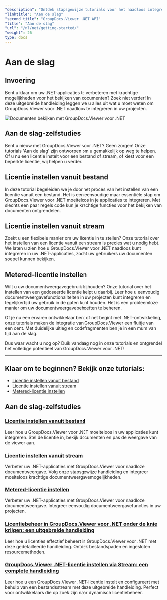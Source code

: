 ```yaml
---
"description": "Ontdek stapsgewijze tutorials voor het naadloos integreren van GroupDocs.Viewer voor .NET in uw applicaties. Leer hoe u licenties instelt en de weergave van de viewer aanpast."
"linktitle": "Aan de slag"
"second_title": "GroupDocs.Viewer .NET API"
"title": "Aan de slag"
"url": "/nl/net/getting-started/"
"weight": 26
type: docs
---
```

# Aan de slag


## Invoering

Bent u klaar om uw .NET-applicaties te verbeteren met krachtige mogelijkheden voor het bekijken van documenten? Zoek niet verder! In deze uitgebreide handleiding leggen we u alles uit wat u moet weten om GroupDocs.Viewer voor .NET naadloos te integreren in uw projecten.

![Documenten bekijken met GroupDocs.Viewer voor .NET](/viewer/getting-started/image.png)

## Aan de slag-zelfstudies

Bent u nieuw met GroupDocs.Viewer voor .NET? Geen zorgen! Onze tutorials 'Aan de slag' zijn ontworpen om u gemakkelijk op weg te helpen. Of u nu een licentie instelt voor een bestand of stream, of kiest voor een beperkte licentie, wij helpen u verder.

## Licentie instellen vanuit bestand

In deze tutorial begeleiden we je door het proces van het instellen van een licentie vanuit een bestand. Het is een eenvoudige maar essentiële stap om GroupDocs.Viewer voor .NET moeiteloos in je applicaties te integreren. Met slechts een paar regels code kun je krachtige functies voor het bekijken van documenten ontgrendelen.

## Licentie instellen vanuit stream

Zoekt u een flexibele manier om uw licentie in te stellen? Onze tutorial over het instellen van een licentie vanuit een stream is precies wat u nodig hebt. We laten u zien hoe u GroupDocs.Viewer voor .NET naadloos kunt integreren in uw .NET-applicaties, zodat uw gebruikers uw documenten soepel kunnen bekijken.

## Metered-licentie instellen

Wilt u uw documentweergavegebruik bijhouden? Onze tutorial over het instellen van een gedoseerde licentie helpt u daarbij. Leer hoe u eenvoudig documentweergavefunctionaliteiten in uw projecten kunt integreren en tegelijkertijd uw gebruik in de gaten kunt houden. Het is een probleemloze manier om uw documentweergavebehoeften te beheren.

Of je nu een ervaren ontwikkelaar bent of net begint met .NET-ontwikkeling, onze tutorials maken de integratie van GroupDocs.Viewer een fluitje van een cent. Met duidelijke uitleg en codefragmenten ben je in een mum van tijd aan de slag.

Dus waar wacht u nog op? Duik vandaag nog in onze tutorials en ontgrendel het volledige potentieel van GroupDocs.Viewer voor .NET!

---

## Klaar om te beginnen? Bekijk onze tutorials:

- [Licentie instellen vanuit bestand](./set-license-from-file/)
- [Licentie instellen vanuit stream](./set-license-from-stream/)
- [Metered-licentie instellen](./set-metered-license/)

## Aan de slag-zelfstudies
### [Licentie instellen vanuit bestand](./set-license-from-file/)
Leer hoe u GroupDocs.Viewer voor .NET moeiteloos in uw applicaties kunt integreren. Stel de licentie in, bekijk documenten en pas de weergave van de viewer aan.
### [Licentie instellen vanuit stream](./set-license-from-stream/)
Verbeter uw .NET-applicaties met GroupDocs.Viewer voor naadloze documentweergave. Volg onze stapsgewijze handleiding en integreer moeiteloos krachtige documentweergavemogelijkheden.
### [Metered-licentie instellen](./set-metered-license/)
Verbeter uw .NET-applicaties met GroupDocs.Viewer voor naadloze documentweergave. Integreer eenvoudig documentweergavefuncties in uw projecten.
### [Licentiebeheer in GroupDocs.Viewer voor .NET onder de knie krijgen: een uitgebreide handleiding](./groupdocs-viewer-license-management-net/)
Leer hoe u licenties effectief beheert in GroupDocs.Viewer voor .NET met deze gedetailleerde handleiding. Ontdek bestandspaden en ingesloten resourcemethoden.
### [GroupDocs.Viewer .NET-licentie instellen via Stream: een complete handleiding](./groupdocs-viewer-net-license-stream-setup-guide/)
Leer hoe u een GroupDocs.Viewer .NET-licentie instelt en configureert met behulp van een bestandsstream met deze uitgebreide handleiding. Perfect voor ontwikkelaars die op zoek zijn naar dynamisch licentiebeheer.